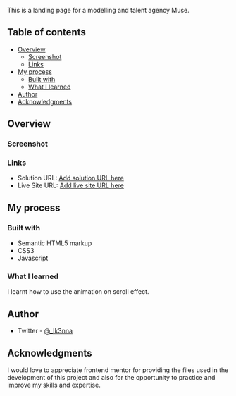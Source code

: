 This is a landing page for a modelling and talent agency Muse.

## Table of contents

- [Overview](#overview)
  - [Screenshot](#screenshot)
  - [Links](#links)
- [My process](#my-process)
  - [Built with](#built-with)
  - [What I learned](#what-i-learned)
- [Author](#author)
- [Acknowledgments](#acknowledgments)


## Overview

### Screenshot


### Links

- Solution URL: [Add solution URL here](https://your-solution-url.com)
- Live Site URL: [Add live site URL here](https://your-live-site-url.com)

## My process

### Built with

- Semantic HTML5 markup
- CSS3
- Javascript

### What I learned

I learnt how to use the animation on scroll effect.

## Author

- Twitter - [@_Ik3nna](https://www.twitter.com/_Ik3nna)


## Acknowledgments

I would love to appreciate frontend mentor for providing the files used in the development of this project and also for the opportunity to practice and improve my skills and expertise.


